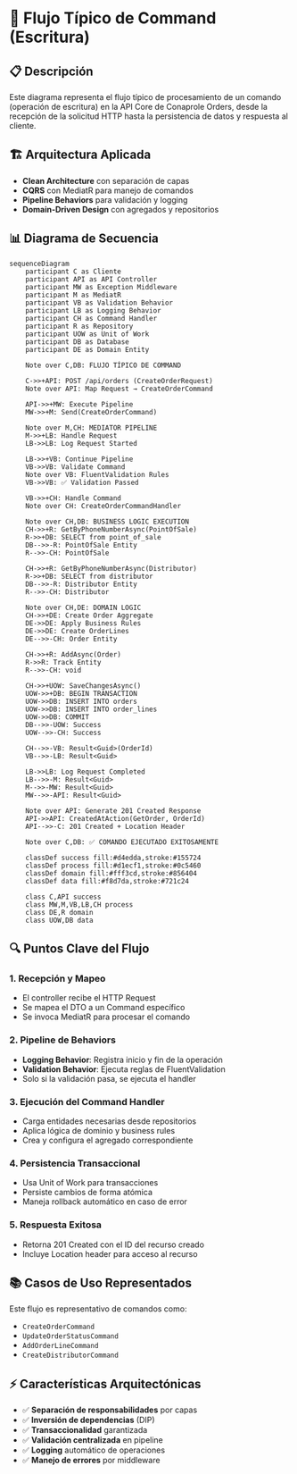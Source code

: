 # 🔄 Flujo Típico de Command (Escritura)

## 📋 Descripción

Este diagrama representa el flujo típico de procesamiento de un comando (operación de escritura) en la API Core de Conaprole Orders, desde la recepción de la solicitud HTTP hasta la persistencia de datos y respuesta al cliente.

## 🏗️ Arquitectura Aplicada

- **Clean Architecture** con separación de capas
- **CQRS** con MediatR para manejo de comandos
- **Pipeline Behaviors** para validación y logging
- **Domain-Driven Design** con agregados y repositorios

## 📊 Diagrama de Secuencia

```mermaid
sequenceDiagram
    participant C as Cliente
    participant API as API Controller
    participant MW as Exception Middleware
    participant M as MediatR
    participant VB as Validation Behavior
    participant LB as Logging Behavior
    participant CH as Command Handler
    participant R as Repository
    participant UOW as Unit of Work
    participant DB as Database
    participant DE as Domain Entity

    Note over C,DB: FLUJO TÍPICO DE COMMAND

    C->>+API: POST /api/orders (CreateOrderRequest)
    Note over API: Map Request → CreateOrderCommand
    
    API->>+MW: Execute Pipeline
    MW->>+M: Send(CreateOrderCommand)
    
    Note over M,CH: MEDIATOR PIPELINE
    M->>+LB: Handle Request
    LB->>LB: Log Request Started
    
    LB->>+VB: Continue Pipeline
    VB->>VB: Validate Command
    Note over VB: FluentValidation Rules
    VB->>VB: ✅ Validation Passed
    
    VB->>+CH: Handle Command
    Note over CH: CreateOrderCommandHandler
    
    Note over CH,DB: BUSINESS LOGIC EXECUTION
    CH->>+R: GetByPhoneNumberAsync(PointOfSale)
    R->>+DB: SELECT from point_of_sale
    DB-->>-R: PointOfSale Entity
    R-->>-CH: PointOfSale
    
    CH->>+R: GetByPhoneNumberAsync(Distributor)
    R->>+DB: SELECT from distributor
    DB-->>-R: Distributor Entity
    R-->>-CH: Distributor
    
    Note over CH,DE: DOMAIN LOGIC
    CH->>+DE: Create Order Aggregate
    DE->>DE: Apply Business Rules
    DE->>DE: Create OrderLines
    DE-->>-CH: Order Entity
    
    CH->>+R: AddAsync(Order)
    R->>R: Track Entity
    R-->>-CH: void
    
    CH->>+UOW: SaveChangesAsync()
    UOW->>+DB: BEGIN TRANSACTION
    UOW->>DB: INSERT INTO orders
    UOW->>DB: INSERT INTO order_lines
    UOW->>DB: COMMIT
    DB-->>-UOW: Success
    UOW-->>-CH: Success
    
    CH-->>-VB: Result<Guid>(OrderId)
    VB-->>-LB: Result<Guid>
    
    LB->>LB: Log Request Completed
    LB-->>-M: Result<Guid>
    M-->>-MW: Result<Guid>
    MW-->>-API: Result<Guid>
    
    Note over API: Generate 201 Created Response
    API->>API: CreatedAtAction(GetOrder, OrderId)
    API-->>-C: 201 Created + Location Header

    Note over C,DB: ✅ COMANDO EJECUTADO EXITOSAMENTE

    classDef success fill:#d4edda,stroke:#155724
    classDef process fill:#d1ecf1,stroke:#0c5460
    classDef domain fill:#fff3cd,stroke:#856404
    classDef data fill:#f8d7da,stroke:#721c24

    class C,API success
    class MW,M,VB,LB,CH process
    class DE,R domain
    class UOW,DB data
```

## 🔍 Puntos Clave del Flujo

### 1. **Recepción y Mapeo**
- El controller recibe el HTTP Request
- Se mapea el DTO a un Command específico
- Se invoca MediatR para procesar el comando

### 2. **Pipeline de Behaviors**
- **Logging Behavior**: Registra inicio y fin de la operación
- **Validation Behavior**: Ejecuta reglas de FluentValidation
- Solo si la validación pasa, se ejecuta el handler

### 3. **Ejecución del Command Handler**
- Carga entidades necesarias desde repositorios
- Aplica lógica de dominio y business rules
- Crea y configura el agregado correspondiente

### 4. **Persistencia Transaccional**
- Usa Unit of Work para transacciones
- Persiste cambios de forma atómica
- Maneja rollback automático en caso de error

### 5. **Respuesta Exitosa**
- Retorna 201 Created con el ID del recurso creado
- Incluye Location header para acceso al recurso

## 📚 Casos de Uso Representados

Este flujo es representativo de comandos como:
- `CreateOrderCommand`
- `UpdateOrderStatusCommand`
- `AddOrderLineCommand`
- `CreateDistributorCommand`

## ⚡ Características Arquitectónicas

- ✅ **Separación de responsabilidades** por capas
- ✅ **Inversión de dependencias** (DIP)
- ✅ **Transaccionalidad** garantizada
- ✅ **Validación centralizada** en pipeline
- ✅ **Logging** automático de operaciones
- ✅ **Manejo de errores** por middleware